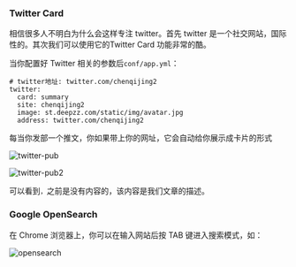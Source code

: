 ### Twitter Card
相信很多人不明白为什么会这样专注 twitter。首先 twitter 是一个社交网站，国际性的。其次我们可以使用它的Twitter Card 功能非常的酷。

当你配置好 Twitter 相关的参数后`conf/app.yml`：
```
# twitter地址: twitter.com/chenqijing2
twitter: 
  card: summary
  site: chenqijing2
  image: st.deepzz.com/static/img/avatar.jpg
  address: twitter.com/chenqijing2
```

每当你发部一个推文，你如果带上你的网址，它会自动给你展示成卡片的形式

![twitter-pub](https://st.deepzz.com/blog/img/twitter-pub.png)

![twitter-pub2](https://st.deepzz.com/blog/img/twitter-pub2.png)

可以看到`，`之前是没有内容的，该内容是我们文章的描述。

### Google OpenSearch
在 Chrome 浏览器上，你可以在输入网站后按 TAB 键进入搜索模式，如：

![opensearch](/Users/edz/go/src/github.com/eiblog/eiblog/opensearch.gif)